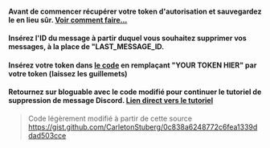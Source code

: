 #### Avant de commencer récupérer votre token d'autorisation et sauvegardez le en lieu sûr. [Voir comment faire...](https://bloguable.com/recuperer-son-token-discord-manuellement/) 

#### Insérez l'ID du message à partir duquel vous souhaitez supprimer vos messages, à la place de "LAST_MESSAGE_ID. 

#### Insérez votre token dans [le code](https://github.com/planetenamek/delete-message-discord/blob/master/index.js) en remplaçant "YOUR TOKEN HIER" par votre token (laissez les guillemets)

#### Retournez sur bloguable avec le code modifié pour continuer le tutoriel de suppression de message Discord. [Lien direct vers le tutoriel](https://bloguable.com)

> Code légèrement modifié à partir de cette source https://gist.github.com/CarletonStuberg/0c838a6248772c6fea1339ddad503cce 
